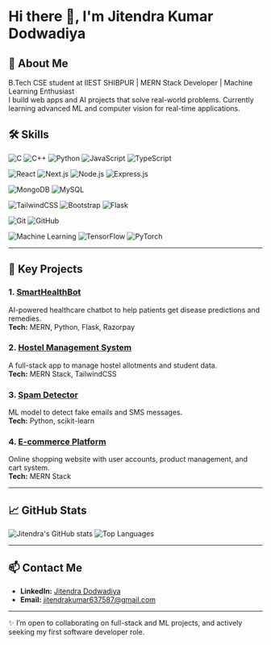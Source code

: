 # Hi there 👋, I'm Jitendra Kumar Dodwadiya

## 🚀 About Me
B.Tech CSE student at IIEST SHIBPUR | MERN Stack Developer | Machine Learning Enthusiast  
I build web apps and AI projects that solve real-world problems. Currently learning advanced ML and computer vision for real-time applications.

## 🛠️ Skills
![C](https://img.shields.io/badge/C-00599C?style=for-the-badge&logo=c&logoColor=white)
![C++](https://img.shields.io/badge/C++-00599C?style=for-the-badge&logo=c%2B%2B&logoColor=white)
![Python](https://img.shields.io/badge/Python-3776AB?style=for-the-badge&logo=python&logoColor=white)
![JavaScript](https://img.shields.io/badge/JavaScript-F7DF1E?style=for-the-badge&logo=javascript&logoColor=black)
![TypeScript](https://img.shields.io/badge/TypeScript-3178C6?style=for-the-badge&logo=typescript&logoColor=white)

![React](https://img.shields.io/badge/React-61DAFB?style=for-the-badge&logo=react&logoColor=black)
![Next.js](https://img.shields.io/badge/Next.js-000000?style=for-the-badge&logo=next.js&logoColor=white)
![Node.js](https://img.shields.io/badge/Node.js-339933?style=for-the-badge&logo=node.js&logoColor=white)
![Express.js](https://img.shields.io/badge/Express.js-000000?style=for-the-badge&logo=express&logoColor=white)

![MongoDB](https://img.shields.io/badge/MongoDB-47A248?style=for-the-badge&logo=mongodb&logoColor=white)
![MySQL](https://img.shields.io/badge/MySQL-4479A1?style=for-the-badge&logo=mysql&logoColor=white)

![TailwindCSS](https://img.shields.io/badge/TailwindCSS-06B6D4?style=for-the-badge&logo=tailwind-css&logoColor=white)
![Bootstrap](https://img.shields.io/badge/Bootstrap-7952B3?style=for-the-badge&logo=bootstrap&logoColor=white)
![Flask](https://img.shields.io/badge/Flask-000000?style=for-the-badge&logo=flask&logoColor=white)

![Git](https://img.shields.io/badge/Git-F05032?style=for-the-badge&logo=git&logoColor=white)
![GitHub](https://img.shields.io/badge/GitHub-181717?style=for-the-badge&logo=github&logoColor=white)

![Machine Learning](https://img.shields.io/badge/Machine_Learning-F7931E?style=for-the-badge&logo=opencv&logoColor=white)
![TensorFlow](https://img.shields.io/badge/TensorFlow-FF6F00?style=for-the-badge&logo=tensorflow&logoColor=white)
![PyTorch](https://img.shields.io/badge/PyTorch-EE4C2C?style=for-the-badge&logo=pytorch&logoColor=white)

---

## 📂 Key Projects

### 1. [SmartHealthBot](https://github.com/dwdjitendra-cloud/SmartHealth-Bot)
AI-powered healthcare chatbot to help patients get disease predictions and remedies.  
**Tech:** MERN, Python, Flask, Razorpay  

### 2. [Hostel Management System](https://github.com/dwdjitendra-cloud/hostel-management)
A full-stack app to manage hostel allotments and student data.  
**Tech:** MERN Stack, TailwindCSS  

### 3. [Spam Detector](https://github.com/dwdjitendra-cloud/spam-detector)
ML model to detect fake emails and SMS messages.  
**Tech:** Python, scikit-learn  

### 4. [E-commerce Platform](https://github.com/dwdjitendra-cloud/E-commerce)
Online shopping website with user accounts, product management, and cart system.  
**Tech:** MERN Stack  

---

## 📈 GitHub Stats

![Jitendra's GitHub stats](https://github-readme-stats.vercel.app/api?username=dwdjitendra-cloud&show_icons=true&theme=radical)
![Top Languages](https://github-readme-stats.vercel.app/api/top-langs/?username=dwdjitendra-cloud&layout=compact&theme=radical)

---

## 📫 Contact Me

- **LinkedIn:** [Jitendra Dodwadiya](https://www.linkedin.com/in/dwdjitendra-cloud)
- **Email:** jitendrakumar637587@gmail.com

---

✨ I’m open to collaborating on full-stack and ML projects, and actively seeking my first software developer role.  
